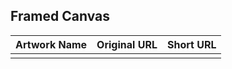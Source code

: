 ## Framed Canvas

| Artwork Name | Original URL | Short URL |
|--------------|--------------|-----------|
|  |  |  |
